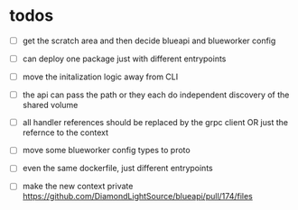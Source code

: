 
# todos

- [ ] get the scratch area and then decide blueapi and blueworker config
- [ ] can deploy one package just with different entrypoints
- [ ] move the initalization logic away from CLI
- [ ] the api can pass the path or they each do independent discovery of the shared volume
- [ ] all handler references should be replaced by the grpc client OR just the refernce to the context
- [ ] move some blueworker config types to proto
- [ ] even the same dockerfile, just different entrypoints
- [ ] make the new context private https://github.com/DiamondLightSource/blueapi/pull/174/files

